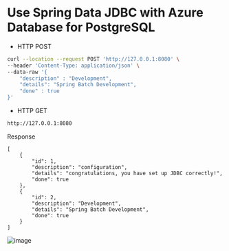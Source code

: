 # Use Spring Data JDBC with Azure Database for PostgreSQL

- HTTP POST

```sh
curl --location --request POST 'http://127.0.0.1:8080' \
--header 'Content-Type: application/json' \
--data-raw '{
    "description" : "Development",
    "details": "Spring Batch Development",
    "done" : true
}'
```

- HTTP GET 

```sh
http://127.0.0.1:8080
```

Response

```
[
    {
        "id": 1,
        "description": "configuration",
        "details": "congratulations, you have set up JDBC correctly!",
        "done": true
    },
    {
        "id": 2,
        "description": "Development",
        "details": "Spring Batch Development",
        "done": true
    }
]
```

![image](https://user-images.githubusercontent.com/54174687/147319343-015320af-a1dd-49dc-beac-5ca8a6e3bfd2.png)

